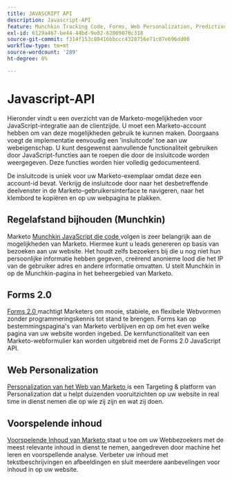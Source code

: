 ```yaml
---
title: JAVASCRIPT API
description: Javascript-API
feature: Munchkin Tracking Code, Forms, Web Personalization, Predictive Content, Social, Javascript
exl-id: 6129a467-be44-44bd-9e02-62009070c318
source-git-commit: f314f153c80416bbccc4328756e71c07e696dd00
workflow-type: tm+mt
source-wordcount: '289'
ht-degree: 0%

---
```


# Javascript-API

Hieronder vindt u een overzicht van de Marketo-mogelijkheden voor JavaScript-integratie aan de clientzijde. U moet een Marketo-account hebben om van deze mogelijkheden gebruik te kunnen maken. Doorgaans voegt de implementatie eenvoudig een &#39;insluitcode&#39; toe aan uw webeigenschap. U kunt desgewenst aanvullende functionaliteit gebruiken door JavaScript-functies aan te roepen die door de insluitcode worden weergegeven. Deze functies worden hier volledig gedocumenteerd.

De insluitcode is uniek voor uw Marketo-exemplaar omdat deze een account-id bevat. Verkrijg de insluitcode door naar het desbetreffende deelvenster in de Marketo-gebruikersinterface te navigeren, naar het klembord te kopiëren en op uw webpagina te plakken.

## Regelafstand bijhouden (Munchkin)

Marketo [ Munchkin JavaScript die code ](lead-tracking.md) volgen is zeer belangrijk aan de mogelijkheden van Marketo. Hiermee kunt u leads genereren op basis van bezoeken aan uw website. Het houdt zelfs bezoekers bij die u nog niet hun persoonlijke informatie hebben gegeven, creërend anonieme lood die het IP van de gebruiker adres en andere informatie omvatten. U stelt Munchkin in op de Munchkin-pagina in het beheergebied van Marketo.

## Forms 2.0

[ Forms 2.0 ](forms-api-reference.md) machtigt Marketers om mooie, stabiele, en flexibele Webvormen zonder programmeringskennis tot stand te brengen. Forms kan op bestemmingspagina&#39;s van Marketo verblijven en op om het even welke pagina van uw website worden ingebed. De kernfunctionaliteit van een Marketo-webformulier kan worden uitgebreid met de Forms 2.0 JavaScript API.

## Web Personalization

[ Personalization van het Web van Marketo ](web-personalization.md) is een Targeting &amp; platform van Personalization dat u helpt duizenden vooruitzichten op uw website in real time in dienst nemen die op wie zij zijn en wat zij doen.

## Voorspelende inhoud

[ Voorspelende Inhoud van Marketo ](predictive-content.md) staat u toe om uw Webbezoekers met de meest relevante inhoud in dienst te nemen, aangedreven door machine het leren en voorspellende analyse. Verbeter uw inhoud met tekstbeschrijvingen en afbeeldingen en sluit meerdere aanbevelingen voor inhoud in op uw website.

